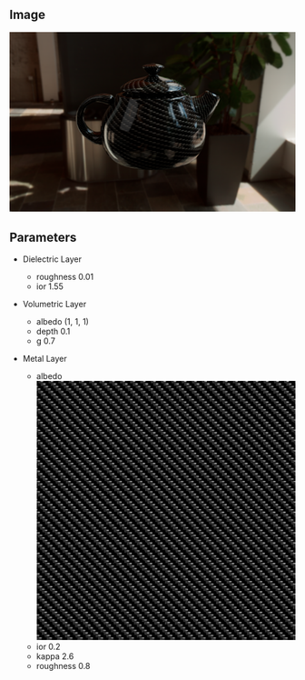 ## Image

![alt text](image.png)

## Parameters

-   Dielectric Layer

    -   roughness 0.01
    -   ior 1.55

-   Volumetric Layer

    -   albedo (1, 1, 1)
    -   depth 0.1
    -   g 0.7

-   Metal Layer
    -   albedo  
        ![texture](albedo.png)
    -   ior 0.2
    -   kappa 2.6
    -   roughness 0.8
